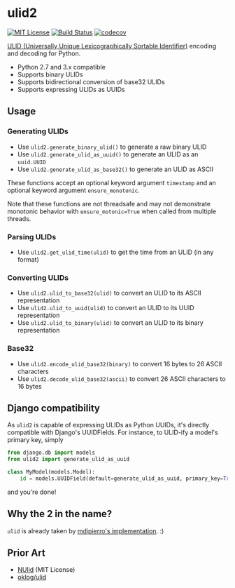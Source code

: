 ulid2
=====

[![MIT License](https://img.shields.io/badge/license-MIT-blue.svg)](https://opensource.org/licenses/MIT)
[![Build Status](https://travis-ci.org/valohai/ulid2.svg?branch=master)](https://travis-ci.org/valohai/ulid2)
[![codecov](https://codecov.io/gh/valohai/ulid2/branch/master/graph/badge.svg)](https://codecov.io/gh/valohai/ulid2)

[ULID (Universally Unique Lexicographically Sortable Identifier)][ulid] encoding and
decoding for Python.

* Python 2.7 and 3.x compatible
* Supports binary ULIDs
* Supports bidirectional conversion of base32 ULIDs
* Supports expressing ULIDs as UUIDs

Usage
-----

### Generating ULIDs

* Use `ulid2.generate_binary_ulid()` to generate a raw binary ULID
* Use `ulid2.generate_ulid_as_uuid()` to generate an ULID as an `uuid.UUID`
* Use `ulid2.generate_ulid_as_base32()` to generate an ULID as ASCII

These functions accept an optional keyword argument `timestamp` and an optional keyword argument `ensure_monotonic`.

Note that these functions are not threadsafe and may not demonstrate monotonic behavior with `ensure_motonic=True` when called from multiple threads.

### Parsing ULIDs

* Use `ulid2.get_ulid_time(ulid)` to get the time from an ULID (in any format)

### Converting ULIDs

* Use `ulid2.ulid_to_base32(ulid)` to convert an ULID to its ASCII representation
* Use `ulid2.ulid_to_uuid(ulid)` to convert an ULID to its UUID representation
* Use `ulid2.ulid_to_binary(ulid)` to convert an ULID to its binary representation

### Base32

* Use `ulid2.encode_ulid_base32(binary)` to convert 16 bytes to 26 ASCII characters
* Use `ulid2.decode_ulid_base32(ascii)` to convert 26 ASCII characters to 16 bytes

Django compatibility
--------------------

As `ulid2` is capable of expressing ULIDs as Python UUIDs, it's
directly compatible with Django's UUIDFields.  For instance, to ULID-ify a model's
primary key, simply

```python
from django.db import models
from ulid2 import generate_ulid_as_uuid

class MyModel(models.Model):
    id = models.UUIDField(default=generate_ulid_as_uuid, primary_key=True)
```

and you're done!


Why the 2 in the name?
----------------------

`ulid` is already taken by [mdipierro's implementation][mdi]. :)

Prior Art
---------

* [NUlid](https://github.com/RobThree/NUlid) (MIT License)
* [oklog/ulid](https://github.com/oklog/ulid)

[ulid]: https://github.com/alizain/ulid
[mdi]: https://github.com/mdipierro/ulid
